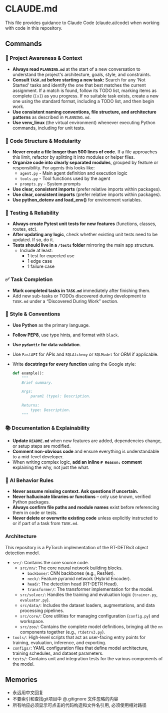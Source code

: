 # CLAUDE.md

This file provides guidance to Claude Code (claude.ai/code) when working with code in this repository.

## Commands

### 🔄 Project Awareness & Context

- **Always read `PLANNING.md`** at the start of a new conversation to understand the project's architecture, goals, style, and constraints.
- **Consult `TASK.md` before starting a new task:** Search for any 'Not Started' tasks and identify the one that best matches the current assignment. If a match is found, follow its TODO list, marking items as complete (`[x]`) as you progress. If no suitable task exists, create a new one using the standard format, including a TODO list, and then begin work.
- **Use consistent naming conventions, file structure, and architecture patterns** as described in `PLANNING.md`.
- **Use venv_linux** (the virtual environment) whenever executing Python commands, including for unit tests.

### 🧱 Code Structure & Modularity

- **Never create a file longer than 500 lines of code.** If a file approaches this limit, refactor by splitting it into modules or helper files.
- **Organize code into clearly separated modules**, grouped by feature or responsibility.
  For agents this looks like:
  - `agent.py` - Main agent definition and execution logic 
  - `tools.py` - Tool functions used by the agent 
  - `prompts.py` - System prompts
- **Use clear, consistent imports** (prefer relative imports within packages).
- **Use clear, consistent imports** (prefer relative imports within packages).
- **Use python_dotenv and load_env()** for environment variables.

### 🧪 Testing & Reliability

- **Always create Pytest unit tests for new features** (functions, classes, routes, etc).
- **After updating any logic**, check whether existing unit tests need to be updated. If so, do it.
- **Tests should live in a `/tests` folder** mirroring the main app structure.
  - Include at least:
    - 1 test for expected use
    - 1 edge case
    - 1 failure case

### ✅ Task Completion

- **Mark completed tasks in `TASK.md`** immediately after finishing them.
- Add new sub-tasks or TODOs discovered during development to `TASK.md` under a “Discovered During Work” section.

### 📎 Style & Conventions

- **Use Python** as the primary language.

- **Follow PEP8**, use type hints, and format with `black`.

- **Use `pydantic` for data validation**.

- Use `FastAPI` for APIs and `SQLAlchemy` or `SQLModel` for ORM if applicable.

- Write **docstrings for every function** using the Google style:
  
  ```python
  def example():
      """
      Brief summary.
  
      Args:
          param1 (type): Description.
  
      Returns:
          type: Description.
      """
  ```

### 📚 Documentation & Explainability

- **Update `README.md`** when new features are added, dependencies change, or setup steps are modified.
- **Comment non-obvious code** and ensure everything is understandable to a mid-level developer.
- When writing complex logic, **add an inline `# Reason:` comment** explaining the why, not just the what.

### 🧠 AI Behavior Rules

- **Never assume missing context. Ask questions if uncertain.**
- **Never hallucinate libraries or functions** – only use known, verified Python packages.
- **Always confirm file paths and module names** exist before referencing them in code or tests.
- **Never delete or overwrite existing code** unless explicitly instructed to or if part of a task from `TASK.md`.


### Architecture

This repository is a PyTorch implementation of the RT-DETRv3 object detection model.

*   `src/`: Contains the core source code.
    *   `src/nn/`: The core neural network building blocks.
        *   `backbone/`: CNN backbones (e.g., ResNet).
        *   `neck/`: Feature pyramid network (Hybrid Encoder).
        *   `head/`: The detection head (RT-DETR Head).
        *   `transformer/`: The transformer implementation for the model.
    *   `src/solver/`: Handles the training and evaluation logic (`trainer.py`, `evaluator.py`).
    *   `src/data/`: Includes the dataset loaders, augmentations, and data processing pipelines.
    *   `src/core/`: Core utilities for managing configuration (`config.py`) and workspace.
    *   `src/zoo/`: Contains the complete model definitions, bringing all the `nn` components together (e.g., `rtdetrv3.py`).
*   `tools/`: High-level scripts that act as user-facing entry points for training, evaluation, inference, and exporting.
*   `configs/`: YAML configuration files that define model architecture, training schedules, and dataset parameters.
*   `tests/`: Contains unit and integration tests for the various components of the model.

## Memories

*   永远用中文回复
*   不要索引和查找git项目中 @.gitignore 文件忽略的内容
*   所有响应必须显示可点击的代码构造和文件名引用, 必须使用相对路径

